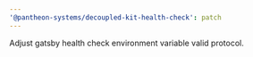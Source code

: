 ```yaml
---
'@pantheon-systems/decoupled-kit-health-check': patch
---
```


Adjust gatsby health check environment variable valid protocol.
